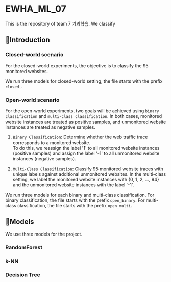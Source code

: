# EWHA_ML_07
This is the repository of team 7 기괴학습.
We classify 

## 📌Introduction
### Closed-world scenario
For the closed-world experiments, the objective is to classify the 95 monitored websites.

We run three models for closed-world setting, the file starts with the prefix `closed_`.

### Open-world scenario
For the open-world experiments, two goals will be achieved using `binary classification` and `multi-class classification`.
In both cases, monitored website instances are treated as positive samples, and unmonitored website instances are treated as negative samples.

1) `Binary Classification`: Determine whether the web traffic trace corresponds to a monitored website.   
 To do this, we reassign the label '1' to all monitored website instances (positive samples) and assign the label '-1' to all unmonitored website instances (negative samples). 

2) `Multi-Class Classification`: Classify 95 monitored website traces with unique labels against additional unmonitored websites.
   In the multi-class setting, we label the monitored website instances with {0, 1, 2, ..., 94} and the unmonitored website instances with the label '-1'.

We run three models for each binary and multi-class classification. 
For binary classification, the file starts with the prefix `open_binary`. 
For multi-class classification, the file starts with the prefix `open_multi`.

## 📌Models
We use three models for the project.
### RandomForest

### k-NN

### Decision Tree

